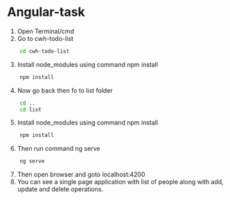 # Angular-task
1. Open Terminal/cmd
2. Go to cwh-todo-list
```sh
    cd cwh-todo-list
```
3. Install node_modules using command npm install 
```sh
    npm install
```
4. Now go back then fo to list folder
```sh
    cd ..
    cd list
```
5. Install node_modules using command npm install 
```sh
    npm install
```
6. Then run command ng serve
```sh
    ng serve
```
7. Then open browser and goto localhost:4200
8. You can see a single page application with list of people along with add, update and delete operations.